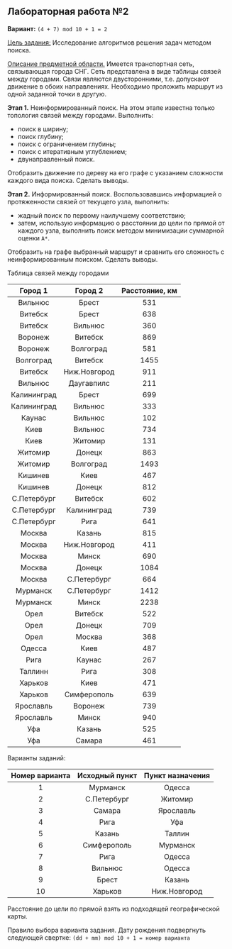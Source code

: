 ## Лабораторная работа №2

**Вариант:** `(4 + 7) mod 10 + 1 = 2`

<ins>Цель задания:</ins> Исследование алгоритмов решения задач методом поиска.

<ins>Описание предметной области.</ins> Имеется транспортная сеть, связывающая
города СНГ. Сеть представлена в виде таблицы связей между городами. Связи
являются двусторонними, т.е. допускают движение в обоих направлениях.  Необходимо
проложить маршрут из одной заданной точки в другую.

**Этап 1.** Неинформированный поиск. На этом этапе известна только
топология связей между городами. Выполнить:

 - поиск в ширину; 
 - поиск глубину;
 - поиск с ограничением глубины; 
 - поиск с итеративным углублением; 
 - двунаправленный поиск.

Отобразить движение по дереву на его графе с указанием сложности каждого вида
поиска. Сделать выводы.

**Этап 2.** Информированный поиск. Воспользовавшись информацией о
протяженности связей от текущего узла, выполнить:

 - жадный поиск по первому наилучшему соответствию; 
 - затем, использую информацию о расстоянии до цели по прямой от каждого узла,
   выполнить поиск методом минимизации суммарной оценки `А*`.

Отобразить на графе выбранный маршрут и сравнить его сложность с
неинформированным поиском. Сделать выводы.

Таблица связей между городами

| Город 1     | Город 2      | Расстояние, км |
| :---:       | :---:        | :---:          |
| Вильнюс     | Брест        | 531            |
| Витебск     | Брест        | 638            |
| Витебск     | Вильнюс      | 360            |
| Воронеж     | Витебск      | 869            |
| Воронеж     | Волгоград    | 581            |
| Волгоград   | Витебск      | 1455           |
| Витебск     | Ниж.Новгород | 911            |
| Вильнюс     | Даугавпилс   | 211            |
| Калининград | Брест        | 699            |
| Калининград | Вильнюс      | 333            |
| Каунас      | Вильнюс      | 102            |
| Киев        | Вильнюс      | 734            |
| Киев        | Житомир      | 131            |
| Житомир     | Донецк       | 863            |
| Житомир     | Волгоград    | 1493           |
| Кишинев     | Киев         | 467            |
| Кишинев     | Донецк       | 812            |
| С.Петербург | Витебск      | 602            |
| С.Петербург | Калининград  | 739            |
| С.Петербург | Рига         | 641            |
| Москва      | Казань       | 815            |
| Москва      | Ниж.Новгород | 411            |
| Москва      | Минск        | 690            |
| Москва      | Донецк       | 1084           |
| Москва      | С.Петербург  | 664            |
| Мурманск    | С.Петербург  | 1412           |
| Мурманск    | Минск        | 2238           |
| Орел        | Витебск      | 522            |
| Орел        | Донецк       | 709            |
| Орел        | Москва       | 368            |
| Одесса      | Киев         | 487            |
| Рига        | Каунас       | 267            |
| Таллинн     | Рига         | 308            |
| Харьков     | Киев         | 471            |
| Харьков     | Симферополь  | 639            |
| Ярославль   | Воронеж      | 739            |
| Ярославль   | Минск        | 940            |
| Уфа         | Казань       | 525            |
| Уфа         | Самара       | 461            |

Варианты заданий:

| Номер варианта | Исходный пункт | Пункт назначения |
| :---:          | :---:          | :---:            |
| 1              | Мурманск       | Одесса           |
| 2              | С.Петербург    | Житомир          |
| 3              | Самара         | Ярославль        |
| 4              | Рига           | Уфа              |
| 5              | Казань         | Таллин           |
| 6              | Симферополь    | Мурманск         |
| 7              | Рига           | Одесса           |
| 8              | Вильнюс        | Одесса           |
| 9              | Брест          | Казань           |
| 10             | Харьков        | Ниж.Новгород     |

Расстояние до цели по прямой взять из подходящей географической карты.

Правило выбора варианта задания. Дату рождения подвергнуть следующей
свертке: `(dd + mm) mod 10 + 1 = номер варианта`